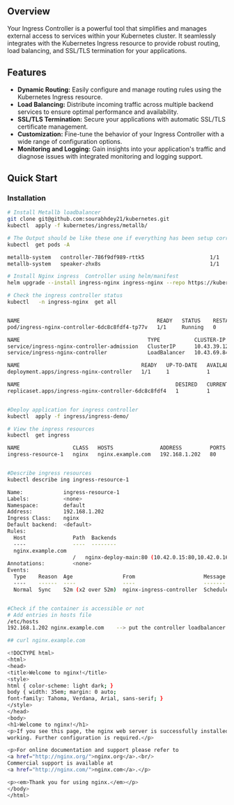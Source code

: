 
## Overview

Your Ingress Controller is a powerful tool that simplifies and manages external access to services within your Kubernetes cluster. It seamlessly integrates with the Kubernetes Ingress resource to provide robust routing, load balancing, and SSL/TLS termination for your applications.

## Features

- **Dynamic Routing:** Easily configure and manage routing rules using the Kubernetes Ingress resource.
- **Load Balancing:** Distribute incoming traffic across multiple backend services to ensure optimal performance and availability.
- **SSL/TLS Termination:** Secure your applications with automatic SSL/TLS certificate management.
- **Customization:** Fine-tune the behavior of your Ingress Controller with a wide range of configuration options.
- **Monitoring and Logging:** Gain insights into your application's traffic and diagnose issues with integrated monitoring and logging support.

## Quick Start

### Installation

```bash
# Install Metallb loadbalancer
git clone git@github.com:sourabhdey21/kubernetes.git
kubectl  apply -f kubernetes/ingress/metallb/

# The Output should be like these one if everything has been setup correctly
kubectl  get pods -A

metallb-system   controller-786f9df989-rttk5                     1/1     Running     0          50m
metallb-system   speaker-zhx8s                                   1/1     Running     0          50m

# Install Nginx ingress  Controller using helm/manifest
helm upgrade --install ingress-nginx ingress-nginx --repo https://kubernetes.github.io/ingress-nginx --namespace ingress-nginx --create-namespace

# Check the ingress controller status
kubectl   -n ingress-nginx  get all


NAME                                            READY   STATUS    RESTARTS   AGE
pod/ingress-nginx-controller-6dc8c8fdf4-tp77v   1/1     Running   0          49m

NAME                                         TYPE           CLUSTER-IP     EXTERNAL-IP     PORT(S)                      AGE
service/ingress-nginx-controller-admission   ClusterIP      10.43.39.123   <none>          443/TCP                      49m
service/ingress-nginx-controller             LoadBalancer   10.43.69.84    192.168.1.202   80:31724/TCP,443:31205/TCP   49m

NAME                                       READY   UP-TO-DATE   AVAILABLE   AGE
deployment.apps/ingress-nginx-controller   1/1     1            1           49m

NAME                                                  DESIRED   CURRENT   READY   AGE
replicaset.apps/ingress-nginx-controller-6dc8c8fdf4   1         1         1       49m


#Deploy application for ingress controller 
kubectl  apply -f ingress/ingress-demo/

# View the ingress resources
kubectl  get ingress

NAME                 CLASS   HOSTS               ADDRESS         PORTS   AGE
ingress-resource-1   nginx   nginx.example.com   192.168.1.202   80      52m


#Describe ingress resources
kubectl describe ing ingress-resource-1

Name:             ingress-resource-1
Labels:           <none>
Namespace:        default
Address:          192.168.1.202
Ingress Class:    nginx
Default backend:  <default>
Rules:
  Host               Path  Backends
  ----               ----  --------
  nginx.example.com
                     /   nginx-deploy-main:80 (10.42.0.15:80,10.42.0.16:80,10.42.0.17:80 + 1 more...)
Annotations:         <none>
Events:
  Type    Reason  Age                From                      Message
  ----    ------  ----               ----                      -------
  Normal  Sync    52m (x2 over 52m)  nginx-ingress-controller  Scheduled for sync


#Check if the container is accessible or not
# Add entries in hosts file
/etc/hosts
192.168.1.202 nginx.example.com    --> put the controller loadbalancer Ipaddress

## curl nginx.example.com

<!DOCTYPE html>
<html>
<head>
<title>Welcome to nginx!</title>
<style>
html { color-scheme: light dark; }
body { width: 35em; margin: 0 auto;
font-family: Tahoma, Verdana, Arial, sans-serif; }
</style>
</head>
<body>
<h1>Welcome to nginx!</h1>
<p>If you see this page, the nginx web server is successfully installed and
working. Further configuration is required.</p>

<p>For online documentation and support please refer to
<a href="http://nginx.org/">nginx.org</a>.<br/>
Commercial support is available at
<a href="http://nginx.com/">nginx.com</a>.</p>

<p><em>Thank you for using nginx.</em></p>
</body>
</html>
